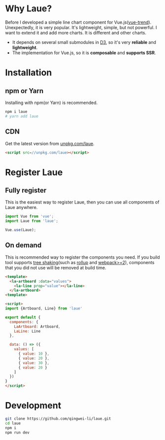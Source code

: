 # Why Laue?

Before I developed a simple line chart component for Vue.js([vue-trend](//cinwell.com/vue-trend)). Unexpectedly, it is very popular. It's lightweight, simple, but not powerful. I want to extend it and add more charts. It is different and other charts.

* It depends on several small submodules in [D3](//d3js.org), so it's very **reliable** and **lightweight**.
* The implementation for Vue.js, so it is **composable** and **supports SSR**.

<!-- todo -->

# Installation

## npm or Yarn

Installing with npm(or Yarn) is recommended.

```sh
npm i laue
# yarn add laue
```

## CDN

Get the latest version from [unpkg.com/laue](//unpkg.com/laue).

```html
<script src=//unpkg.com/laue></script>
```

# Register Laue

## Fully register

This is the easiest way to register Laue, then you can use all components of Laue anywhere.

```js
import Vue from 'vue';
import Laue from 'laue';

Vue.use(Laue);
```

## On demand

This is recommended way to register the components you need. If you build tool supports [tree shaking](//medium.com/@Rich_Harris/tree-shaking-versus-dead-code-elimination-d3765df85c80#.jnypozs9n)(such as [rollup](//rollupjs.org) and [webpack>=2](//webpack.js.org)), components that you did not use will be removed at build time.

```html
<template>
  <la-artboard :data="values">
    <la-line prop="value"></la-line>
  </la-artboard>
<template>

<script>
import {Artboard, Line} from 'laue'

export default {
  components: {
    LaArtboard: Artboard,
    LaLine: Line
  },

  data: () => ({
    values: [
      { value: 10 },
      { value: 20 },
      { value: 30 },
      { value: 20 }
    ]
  })
}
</script>
```

# Development

```sh
git clone https://github.com/qingwei-li/laue.git
cd laue
npm i
npm run dev
```
